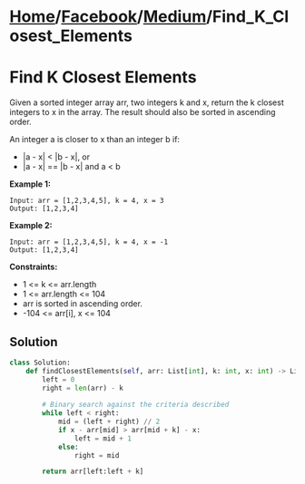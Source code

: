# [Home](./../..)/[Facebook](./..)/[Medium](./)/Find_K_Closest_Elements
<h1>Find K Closest Elements</h1>

<p>
Given a sorted integer array arr, two integers k and x, return the k closest integers to x in the array. The result should also be sorted in ascending order.
</p>
<p>
An integer a is closer to x than an integer b if:
</p>

- |a - x| < |b - x|, or
- |a - x| == |b - x| and a < b

<b>Example 1:</b>

    Input: arr = [1,2,3,4,5], k = 4, x = 3
    Output: [1,2,3,4]

<b>Example 2:</b>

    Input: arr = [1,2,3,4,5], k = 4, x = -1
    Output: [1,2,3,4]
    
<b>Constraints:</b>

- 1 <= k <= arr.length
- 1 <= arr.length <= 104
- arr is sorted in ascending order.
- -104 <= arr[i], x <= 104

<h2>Solution</h2>

```python
class Solution:
    def findClosestElements(self, arr: List[int], k: int, x: int) -> List[int]:
        left = 0
        right = len(arr) - k
        
        # Binary search against the criteria described
        while left < right:
            mid = (left + right) // 2
            if x - arr[mid] > arr[mid + k] - x:
                left = mid + 1
            else:
                right = mid

        return arr[left:left + k]
```
